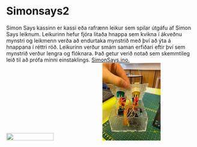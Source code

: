 # Simonsays2
Simon Says kassinn er kassi eða rafrænn leikur sem spilar útgáfu af Simon Says leiknum. Leikurinn hefur fjóra litaða hnappa sem kvikna í ákveðnu mynstri og leikmenn verða að endurtaka mynstrið með því að ýta á hnappana í réttri röð. Leikurinn verður smám saman erfiðari eftir því sem mynstrið verður lengra og flóknara. Það getur verið notað sem skemmtileg leið til að prófa minni einstaklings.
[SimonSays.ino.](https://github.com/sparkfun/SIK-Guide-Code/blob/master/SIK_Circuit_2C-SimonSays/SIK_Circuit_2C-SimonSays.ino)
<img src="linkur á ljósmynd" width="50%" height="50%">
![texti](https://github.com/AndriFannar06/Simonsays2/blob/amain/images/338378994_747060477071461_5933528377931263104_n.jpg)
